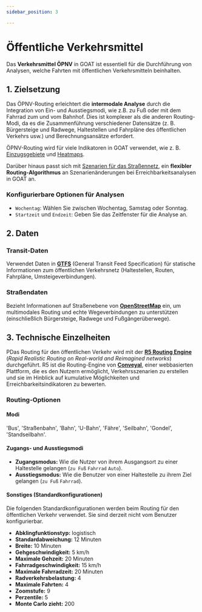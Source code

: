 ```yaml
---
sidebar_position: 3

---
```


# Öffentliche Verkehrsmittel

Das **Verkehrsmittel ÖPNV** in GOAT ist essentiell für die Durchführung von Analysen, welche Fahrten mit öffentlichen Verkehrsmitteln beinhalten.

## 1. Zielsetzung

Das ÖPNV-Routing erleichtert die **intermodale Analyse** durch die Integration von Ein- und Ausstiegsmodi, wie z.B. zu Fuß oder mit dem Fahrrad zum und vom Bahnhof. Dies ist komplexer als die anderen Routing-Modi, da es die Zusammenführung verschiedener Datensätze (z. B. Bürgersteige und Radwege, Haltestellen und Fahrpläne des öffentlichen Verkehrs usw.) und Berechnungsansätze erfordert.

ÖPNV-Routing wird für viele Indikatoren in GOAT verwendet, wie z. B. [Einzugsgebiete](../toolbox/accessibility_indicators/catchments) und [Heatmaps](../toolbox/accessibility_indicators/connectivity).

Darüber hinaus passt sich mit [Szenarien für das Straßennetz](../Scenarios#4-straßennetz---kanten), ein **flexibler Routing-Algorithmus** an Szenarienänderungen bei Erreichbarkeitsanalysen in GOAT an.

### Konfigurierbare Optionen für Analysen

- `Wochentag`: Wählen Sie zwischen Wochentag, Samstag oder Sonntag.
- `Startzeit` und `Endzeit`: Geben Sie das Zeitfenster für die Analyse an.



## 2. Daten

### Transit-Daten

Verwendet Daten in **[GTFS](https://developers.google.com/transit/gtfs)** (General Transit Feed Specification) für statische Informationen zum öffentlichen Verkehrsnetz (Haltestellen, Routen, Fahrpläne, Umsteigeverbindungen).


### Straßendaten

Bezieht Informationen auf Straßenebene von  **[OpenStreetMap](https://wiki.openstreetmap.org/)** ein, um multimodales Routing und echte Wegeverbindungen zu unterstützen (einschließlich Bürgersteige, Radwege und Fußgängerüberwege).


## 3. Technische Einzelheiten

PDas Routing für den öffentlichen Verkehr wird mit der **[R5 Routing Engine](https://github.com/conveyal/r5)** (_Rapid Realistic Routing on Real-world and Reimagined networks_) durchgeführt. R5 ist die Routing-Engine von **[Conveyal](https://conveyal.com/)**, einer webbasierten Plattform, die es den Nutzern ermöglicht, Verkehrsszenarien zu erstellen und sie im Hinblick auf kumulative Möglichkeiten und Erreichbarkeitsindikatoren zu bewerten.


### Routing-Optionen

#### Modi
'Bus', 'Straßenbahn', 'Bahn', 'U-Bahn', 'Fähre', 'Seilbahn', 'Gondel', 'Standseilbahn'.

#### Zugangs- und Ausstiegsmodi

- **Zugangsmodus:** Wie die Nutzer von ihrem Ausgangsort zu einer Haltestelle gelangen (`zu Fuß` `Fahrrad` `Auto`).
- **Ausstiegsmodus:** Wie die Benutzer von einer Haltestelle zu ihrem Ziel gelangen (`zu Fuß` `Fahrrad`).


#### Sonstiges (Standardkonfigurationen)

Die folgenden Standardkonfigurationen werden beim Routing für den öffentlichen Verkehr verwendet. Sie sind derzeit nicht vom Benutzer konfigurierbar.

- **Abklingfunktionstyp:** logistisch
- **Standardabweichung:** 12 Minuten
- **Breite:** 10 Minuten
- **Gehgeschwindigkeit:** 5 km/h
- **Maximale Gehzeit:** 20 Minuten
- **Fahrradgeschwindigkeit:** 15 km/h
- **Maximale Fahrradzeit:** 20 Minuten
- **Radverkehrsbelastung:** 4
- **Maximale Fahrten:** 4
- **Zoomstufe:** 9
- **Perzentile:** 5
- **Monte Carlo zieht:** 200